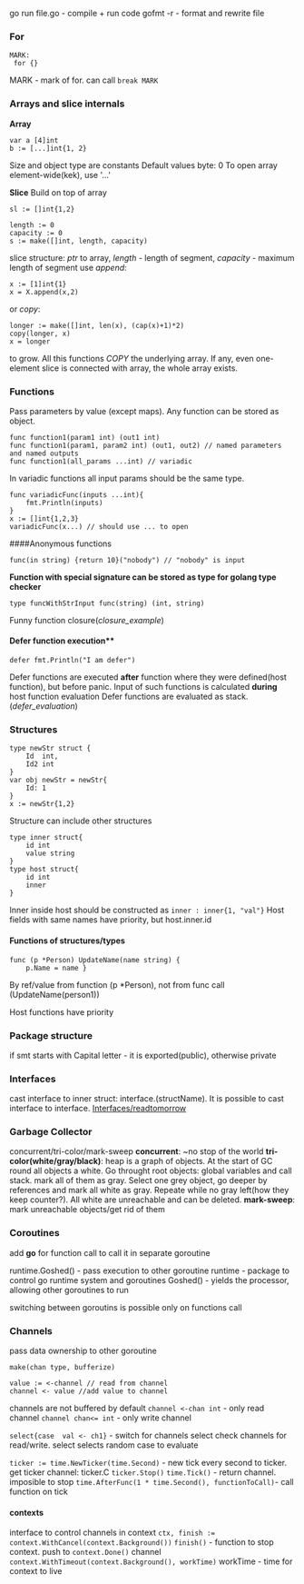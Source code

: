 go run file.go - compile + run code
gofmt -r  - format and rewrite file 

### For

```
MARK:
 for {}
```
MARK - mark of for. can call ```break MARK ```

### Arrays and slice internals

**Array**
```golang
var a [4]int
b := [...]int{1, 2}
```
Size and object type are constants
Default values
byte: 0
To open array element-wide(kek), use '...'

**Slice**
Build on top of array
```
sl := []int{1,2}

length := 0
capacity := 0
s := make([]int, length, capacity)
```
slice structure: *ptr* to array, *length* - length of segment, *capacity* - maximum length of segment
use *append*:
```
x := [1]int{1}
x = X.append(x,2)
```
or *copy*:
```
longer := make([]int, len(x), (cap(x)+1)*2)
copy(longer, x)
x = longer
```
to grow. All this functions *COPY* the underlying array. 
If any, even one-element slice is connected with array, the whole array exists.

### Functions
Pass parameters by value (except maps).
Any function can be stored as object.

```
func function1(param1 int) (out1 int)
func function1(param1, param2 int) (out1, out2) // named parameters and named outputs
func function1(all_params ...int) // variadic
```
In variadic functions all input params should be the same type.
```
func variadicFunc(inputs ...int){
	fmt.Println(inputs)
}
x := []int{1,2,3}
variadicFunc(x...) // should use ... to open
```

####Anonymous functions
```
func(in string) {return 10}("nobody") // "nobody" is input

```

**Function with special signature can be stored as type for golang type checker**
```
type funcWithStrInput func(string) (int, string)
```
Funny function closure(*closure_example*)

#### Defer function execution**
```
defer fmt.Println("I am defer")
```
Defer functions are executed **after** function where they were defined(host function), but before panic.
Input of such functions is calculated **during** host function evaluation
Defer functions are evaluated as stack. (*defer_evaluation*)

### Structures
```
type newStr struct {
	Id 	int,
	Id2 int
}
var obj newStr = newStr{
	Id: 1
}
x := newStr{1,2}
```
Structure can include other structures
```
type inner struct{
	id int 
	value string
}
type host struct{
	id int
	inner
}
```
Inner inside host should be constructed as  ```inner : inner{1, "val"}```
Host fields with same names have priority, but host.inner.id 

#### Functions of structures/types

```
func (p *Person) UpdateName(name string) {
	p.Name = name }
```
By ref/value from function (p \*Person), not from func call (UpdateName(person1))

Host functions have priority


### Package structure
if smt starts with Capital letter - it is exported(public), otherwise private

### Interfaces

cast interface to inner struct: interface.(structName). It is possible to cast interface to interface.
[Interfaces/readtomorrow](https://www.tapirgames.com/blog/golang-interface-implementation)

### Garbage Collector
concurrent/tri-color/mark-sweep
**concurrent**:  ~no stop of the world 
**tri-color(white/gray/black)**: heap is a graph of objects. At the start of GC round all objects a white. Go throught root objects: global variables and call stack. mark all of them as gray. Select one grey object, go deeper by references and mark all white as gray. Repeate while no gray left(how they keep counter?). All white are unreachable and can be deleted.
**mark-sweep**: mark unreachable objects/get rid of them


### Coroutines
add **go** for function call to call it in separate goroutine

runtime.Goshed() - pass execution to other goroutine
runtime - package to control go runtime system and goroutines
Goshed() - yields the processor, allowing other goroutines to run

switching between goroutins is possible only on functions call

### Channels
pass data ownership to other goroutine
```golang
make(chan type, bufferize)

value := <-channel // read from channel
channel <- value //add value to channel
```
channels are not buffered by default
```channel <-chan int``` - only read channel
```channel chan<= int``` - only write channel

```select{case  val <- ch1}``` - switch for channels
select check channels for read/write.
select selects random case to evaluate

```ticker := time.NewTicker(time.Second)``` - new tick every second to ticker. 
get ticker channel: ticker.C 
```ticker.Stop()```
```time.Tick()``` - return channel. imposible to stop
```time.AfterFunc(1 * time.Second(), functionToCall)```- call function on tick

#### contexts
interface to control channels in context
```ctx, finish := context.WithCancel(context.Background())```
```finish()``` - function to stop context. push to ```context.Done()``` channel
```context.WithTimeout(context.Background(), workTime)```
workTime - time for context to live